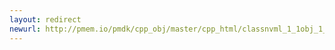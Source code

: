 ```yaml
---
layout: redirect
newurl: http://pmem.io/pmdk/cpp_obj/master/cpp_html/classnvml_1_1obj_1_1condition__variable-members.html
---
```

